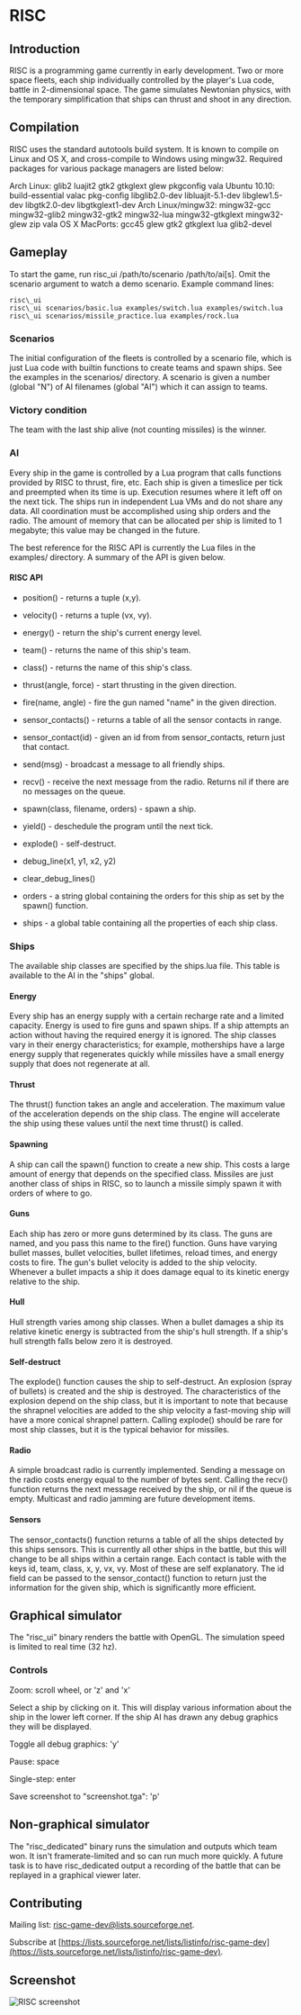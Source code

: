RISC
====

Introduction
------------

RISC is a programming game currently in early development. Two or more space
fleets, each ship individually controlled by the player's Lua code, battle in
2-dimensional space. The game simulates Newtonian physics, with the temporary
simplification that ships can thrust and shoot in any direction.

Compilation
-----------

RISC uses the standard autotools build system. It is known to compile on Linux
and OS X, and cross-compile to Windows using mingw32. Required packages for
various package managers are listed below:

Arch Linux: glib2 luajit2 gtk2 gtkglext glew pkgconfig vala
Ubuntu 10.10: build-essential valac pkg-config libglib2.0-dev libluajit-5.1-dev libglew1.5-dev libgtk2.0-dev libgtkglext1-dev
Arch Linux/mingw32: mingw32-gcc mingw32-glib2 mingw32-gtk2 mingw32-lua mingw32-gtkglext mingw32-glew zip vala
OS X MacPorts: gcc45 glew gtk2 gtkglext lua glib2-devel

Gameplay
--------

To start the game, run risc\_ui /path/to/scenario /path/to/ai[s]. Omit
the scenario argument to watch a demo scenario. Example command lines:

    risc\_ui
    risc\_ui scenarios/basic.lua examples/switch.lua examples/switch.lua
    risc\_ui scenarios/missile_practice.lua examples/rock.lua

### Scenarios

The initial configuration of the fleets is controlled by a scenario file, which
is just Lua code with builtin functions to create teams and spawn ships. See
the examples in the scenarios/ directory. A scenario is given a number (global
"N") of AI filenames (global "AI") which it can assign to teams.

### Victory condition

The team with the last ship alive (not counting missiles) is the winner.

### AI

Every ship in the game is controlled by a Lua program that calls functions
provided by RISC to thrust, fire, etc. Each ship is given a timeslice per tick
and preempted when its time is up. Execution resumes where it left off on the
next tick. The ships run in independent Lua VMs and do not share any data. All
coordination must be accomplished using ship orders and the radio. The amount
of memory that can be allocated per ship is limited to 1 megabyte; this value
may be changed in the future.

The best reference for the RISC API is currently the Lua files in the examples/
directory. A summary of the API is given below.

#### RISC API

- position() - returns a tuple (x,y).

- velocity() - returns a tuple (vx, vy).

- energy() - return the ship's current energy level.

- team() - returns the name of this ship's team.

- class() - returns the name of this ship's class.

- thrust(angle, force) - start thrusting in the given direction.

- fire(name, angle) - fire the gun named "name" in the given direction.

- sensor\_contacts() - returns a table of all the sensor contacts in range.

- sensor\_contact(id) - given an id from from sensor\_contacts, return just that contact.

- send(msg) - broadcast a message to all friendly ships.

- recv() - receive the next message from the radio. Returns nil if there are no
messages on the queue.

- spawn(class, filename, orders) - spawn a ship.

- yield() - deschedule the program until the next tick.

- explode() - self-destruct.

- debug\_line(x1, y1, x2, y2)

- clear\_debug\_lines()

- orders - a string global containing the orders for this ship as set by the
spawn() function.

- ships - a global table containing all the properties of each ship class.

### Ships

The available ship classes are specified by the ships.lua file. This table is
available to the AI in the "ships" global.

#### Energy

Every ship has an energy supply with a certain recharge rate and a limited
capacity. Energy is used to fire guns and spawn ships. If a ship attempts an
action without having the required energy it is ignored. The ship classes vary
in their energy characteristics; for example, motherships have a large energy
supply that regenerates quickly while missiles have a small energy supply that
does not regenerate at all.

#### Thrust

The thrust() function takes an angle and acceleration. The maximum value of the
acceleration depends on the ship class. The engine will accelerate the ship
using these values until the next time thrust() is called.

#### Spawning

A ship can call the spawn() function to create a new ship. This costs a large
amount of energy that depends on the specified class. Missiles are just another
class of ships in RISC, so to launch a missile simply spawn it with orders of
where to go.

#### Guns

Each ship has zero or more guns determined by its class. The guns are named,
and you pass this name to the fire() function. Guns have varying bullet
masses, bullet velocities, bullet lifetimes, reload times, and energy
costs to fire. The gun's bullet velocity is added to the ship velocity.
Whenever a bullet impacts a ship it does damage equal to its kinetic
energy relative to the ship.

#### Hull

Hull strength varies among ship classes. When a bullet damages a ship its
relative kinetic energy is subtracted from the ship's hull strength. If a
ship's hull strength falls below zero it is destroyed.

#### Self-destruct

The explode() function causes the ship to self-destruct. An explosion (spray of
bullets) is created and the ship is destroyed. The characteristics of the
explosion depend on the ship class, but it is important to note that because
the shrapnel velocities are added to the ship velocity a fast-moving ship will
have a more conical shrapnel pattern. Calling explode() should be rare for most
ship classes, but it is the typical behavior for missiles.

#### Radio

A simple broadcast radio is currently implemented. Sending a message on the
radio costs energy equal to the number of bytes sent. Calling the recv()
function returns the next message received by the ship, or nil if the queue
is empty. Multicast and radio jamming are future development items.

#### Sensors

The sensor\_contacts() function returns a table of all the ships detected by
this ships sensors. This is currently all other ships in the battle, but this
will change to be all ships within a certain range. Each contact is table with
the keys id, team, class, x, y, vx, vy. Most of these are self explanatory. The
id field can be passed to the sensor\_contact() function to return just the
information for the given ship, which is significantly more efficient.

Graphical simulator
-------------------

The "risc\_ui" binary renders the battle with OpenGL. The simulation speed is
limited to real time (32 hz).

### Controls

Zoom: scroll wheel, or 'z' and 'x'

Select a ship by clicking on it. This will display various information about
the ship in the lower left corner. If the ship AI has drawn any debug graphics
they will be displayed.

Toggle all debug graphics: 'y'

Pause: space

Single-step: enter

Save screenshot to "screenshot.tga": 'p'

Non-graphical simulator
-----------------------

The "risc\_dedicated" binary runs the simulation and outputs which team won. It
isn't framerate-limited and so can run much more quickly. A future task is to
have risc\_dedicated output a recording of the battle that can be replayed in a
graphical viewer later.

Contributing
------------

Mailing list: risc-game-dev@lists.sourceforge.net.

Subscribe at [https://lists.sourceforge.net/lists/listinfo/risc-game-dev](https://lists.sourceforge.net/lists/listinfo/risc-game-dev).

Screenshot
----------

![RISC screenshot](risc/wiki/screenshot-1.png)

